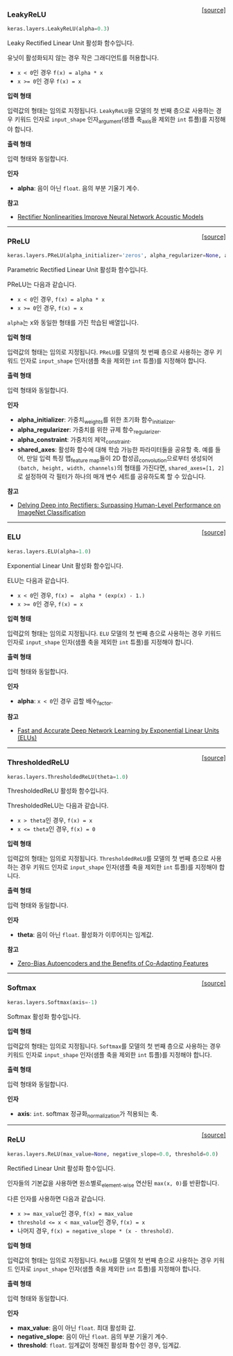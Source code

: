 <span style="float:right;">[[source]](https://github.com/keras-team/keras/blob/master/keras/layers/advanced_activations.py#L19)</span>
### LeakyReLU

```python
keras.layers.LeakyReLU(alpha=0.3)
```

Leaky Rectified Linear Unit 활성화 함수입니다.

유닛이 활성화되지 않는 경우 작은 그래디언트를 허용합니다.  
- `x < 0`인 경우 `f(x) = alpha * x`  
- `x >= 0`인 경우 `f(x) = x`

__입력 형태__

입력값의 형태는 임의로 지정됩니다. `LeakyReLU`을 모델의 첫 번째 층으로 사용하는 경우 키워드 인자로 `input_shape` 인자<sub>argument</sub>(샘플 축<sub>axis</sub>을 제외한 `int` 튜플)를 지정해야 합니다.

__출력 형태__

입력 형태와 동일합니다.

__인자__

- __alpha__: 음이 아닌 `float`. 음의 부분 기울기 계수.

__참고__

- [Rectifier Nonlinearities Improve Neural Network Acoustic Models](
   https://ai.stanford.edu/~amaas/papers/relu_hybrid_icml2013_final.pdf)

----

<span style="float:right;">[[source]](https://github.com/keras-team/keras/blob/master/keras/layers/advanced_activations.py#L59)</span>
### PReLU

```python
keras.layers.PReLU(alpha_initializer='zeros', alpha_regularizer=None, alpha_constraint=None, shared_axes=None)
```

Parametric Rectified Linear Unit 활성화 함수입니다.

PReLU는 다음과 같습니다.  
- `x < 0`인 경우, `f(x) = alpha * x`  
- `x >= 0`인 경우, `f(x) = x`

`alpha`는 x와 동일한 형태를 가진 학습된 배열입니다.

__입력 형태__

입력값의 형태는 임의로 지정됩니다. `PReLU`를 모델의 첫 번째 층으로 사용하는 경우 키워드 인자로 `input_shape` 인자(샘플 축을 제외한 `int` 튜플)를 지정해야 합니다.

__출력 형태__

입력 형태와 동일합니다.

__인자__

- __alpha_initializer__: 가중치<sub>weights</sub>를 위한 초기화 함수<sub>initializer</sub>.
- __alpha_regularizer__: 가중치를 위한 규제 함수<sub>regularizer</sub>.
- __alpha_constraint__: 가중치의 제약<sub>constraint</sub>.
- __shared_axes__: 활성화 함수에 대해 학습 가능한 파라미터들을 공유할 축. 예를 들어, 만일 입력 특징 맵<sub>feature map</sub>들이 2D 합성곱<sub>convolution</sub>으로부터 생성되어 `(batch, height, width, channels)`의 형태를 가진다면, `shared_axes=[1, 2]`로 설정하여 각 필터가 하나의 매개 변수 세트를 공유하도록 할 수 있습니다.

__참고__

- [Delving Deep into Rectifiers: Surpassing Human-Level Performance on
   ImageNet Classification](https://arxiv.org/abs/1502.01852)

----

<span style="float:right;">[[source]](https://github.com/keras-team/keras/blob/master/keras/layers/advanced_activations.py#L153)</span>
### ELU

```python
keras.layers.ELU(alpha=1.0)
```

Exponential Linear Unit 활성화 함수입니다.

ELU는 다음과 같습니다.  
- `x < 0`인 경우, `f(x) =  alpha * (exp(x) - 1.)`  
- `x >= 0`인 경우, `f(x) = x`

__입력 형태__

입력값의 형태는 임의로 지정됩니다. `ELU` 모델의 첫 번째 층으로 사용하는 경우 키워드 인자로 `input_shape` 인자(샘플 축을 제외한 `int` 튜플)를 지정해야 합니다.

__출력 형태__

입력 형태와 동일합니다.

__인자__

- __alpha__: `x < 0`인 경우 곱할 배수<sub>factor</sub>.

__참고__

- [Fast and Accurate Deep Network Learning by Exponential Linear Units
   (ELUs)](https://arxiv.org/abs/1511.07289v1)

----

<span style="float:right;">[[source]](https://github.com/keras-team/keras/blob/master/keras/layers/advanced_activations.py#L193)</span>
### ThresholdedReLU

```python
keras.layers.ThresholdedReLU(theta=1.0)
```

ThresholdedReLU 활성화 함수입니다.

ThresholdedReLU는 다음과 같습니다.  
- `x > theta`인 경우, `f(x) = x`  
- `x <= theta`인 경우,  `f(x) = 0`

__입력 형태__

입력값의 형태는 임의로 지정됩니다. `ThresholdedReLU`를 모델의 첫 번째 층으로 사용하는 경우 키워드 인자로 `input_shape` 인자(샘플 축을 제외한 `int` 튜플)를 지정해야 합니다.

__출력 형태__

입력 형태와 동일합니다.

__인자__

- __theta__: 음이 아닌 `float`. 활성화가 이루어지는 임계값.

__참고__

- [Zero-Bias Autoencoders and the Benefits of Co-Adapting Features](
   https://arxiv.org/abs/1402.3337)

----

<span style="float:right;">[[source]](https://github.com/keras-team/keras/blob/master/keras/layers/advanced_activations.py#L233)</span>
### Softmax

```python
keras.layers.Softmax(axis=-1)
```

Softmax 활성화 함수입니다.

__입력 형태__

입력값의 형태는 임의로 지정됩니다. `Softmax`를 모델의 첫 번째 층으로 사용하는 경우 키워드 인자로 `input_shape` 인자(샘플 축을 제외한 `int` 튜플)를 지정해야 합니다.

__출력 형태__

입력 형태와 동일합니다.

__인자__

- __axis__: `int`. softmax 정규화<sub>normalization</sub>가 적용되는 축.

----

<span style="float:right;">[[source]](https://github.com/keras-team/keras/blob/master/keras/layers/advanced_activations.py#L265)</span>
### ReLU

```python
keras.layers.ReLU(max_value=None, negative_slope=0.0, threshold=0.0)
```

Rectified Linear Unit 활성화 함수입니다.

인자들의 기본값을 사용하면 원소별로<sub>element-wise</sub> 연산된 `max(x, 0)`를 반환합니다.

다른 인자를 사용하면 다음과 같습니다.  
- `x >= max_value`인 경우, `f(x) = max_value`  
- `threshold <= x < max_value`인 경우, `f(x) = x`  
- 나머지 경우, `f(x) = negative_slope * (x - threshold)`.

__입력 형태__

입력값의 형태는 임의로 지정됩니다. `ReLU`를 모델의 첫 번째 층으로 사용하는 경우 키워드 인자로 `input_shape` 인자(샘플 축을 제외한 `int` 튜플)를 지정해야 합니다.

__출력 형태__

입력 형태와 동일합니다.

__인자__

- __max_value__: 음이 아닌 `float`. 최대 활성화 값.
- __negative_slope__: 음이 아닌 `float`. 음의 부분 기울기 계수.
- __threshold__: `float`. 임계값이 정해진 활성화 함수인 경우,  임계값.
